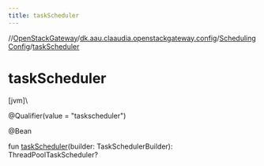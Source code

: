 ```yaml
---
title: taskScheduler
---
```

//[OpenStackGateway](../../../index.html)/[dk.aau.claaudia.openstackgateway.config](../index.html)/[SchedulingConfig](index.html)/[taskScheduler](task-scheduler.html)



# taskScheduler



[jvm]\




@Qualifier(value = "taskscheduler")



@Bean



fun [taskScheduler](task-scheduler.html)(builder: TaskSchedulerBuilder): ThreadPoolTaskScheduler?




